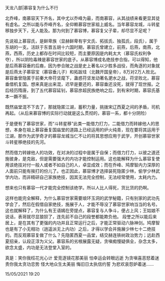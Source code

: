 天龙八部|慕容复为什么不行

北乔峰，南慕容天下齐名，其中尤以乔峰为最，而南慕容，从其战绩来看更显其徒有虚名。之所以能与乔峰齐名，全仰赖慕容世家祖上威名。当年慕容龙城，斗转星移独步天下，无人能及。那为何到了慕容博，慕容复父子辈，却尽显不足呢？

先说祖上慕容氏，是鲜卑族（显赫鲜卑有宇文氏、拓拔氏、独孤氏，段氏），属于东胡的一支。活跃于东晋五胡十六国时期，慕容氏曾建立，前燕，后燕，南燕，北燕，西燕，历史上都存在时间比较短，而主要原因是内耗太大（慕容氏权利争夺），所以阴险毒辣是慕容世家的底子。从慕容博成名绝技参合指，可以得知，他是后燕慕容垂的后裔，因为参合陂之战是史上著名以少胜多战役，而角逐的对象就是后燕太子慕容宝（慕容垂儿子）和拓跋珪（北魏开国皇帝），8万对2万人败北。慕容垂曾隐匿于前秦大帝苻坚麾下，蛊惑苻坚发动著名淝水之战，苻坚败北，慕容垂借机复国。想来真是出来混，迟早是要还的，慕容垂还没死，就得了现世报。之后经历隋唐，到了五代慕容延钊，慕容彦超民族绝响之后，到有宋时期，慕容氏基本一蹶不振。

既然庙堂混不下去了，那就隐匿江湖，蓄积力量，挑拨宋辽西夏之间的矛盾，司机再起。（从后来慕容博的实际行动就是这么贯彻的，慕容一系，都十分阴险）

于是便有了慕容世家，而“斗转星移”此类一能借力打力，二能借力而转嫁他人的思想，本身在祖上慕容垂复国庙堂的道路上已经运用的炉火纯青，现在要将其运用于江湖，那作为武学奇才的慕容龙城当仁不让的将其思想应用于武学，开创慕容世家斗转星移绝技的先河。

然而借力转嫁他人的功效，在对决的过程中是属于自保；而借力打力，以彼之道还施彼身，是克敌，但是需要强大的内功才能控制运用。这也能解释为什么慕容复使用该绝技对付一般人或者不如自己的人，卓显成效；而在乔峰、鸠摩智内力深厚的人面前只能有挨打的份儿了。也正因此，慕容博才选择装死隐匿少林，偷学少林武学内功，而非精研自己家族绝技，因其无法完全控制，无法经常使用，太耗内力。

想来也只有慕容一代才能完全控制该绝学。所以人比人得死，货比货的扔啊。

这样也能完全解释，为什么慕容世家需要琅环玉洞的武学秘籍，只有别家的武功先学会了，然后在假借自家绝技，施展于人，才能不辱没了慕容世家响当当的名号。这也就解释了，为什么有王语嫣在旁提点，慕容复与人争斗，便占上风；王姑娘不说话，表哥就尽显狼狈了，连先前不自己的段誉都能欺负他。 段誉之所以能后来居上，是在其有了更强的内功并且正常运行之后，才能正常驱动六脉神剑。鸠摩智也是有了小无相功（逍遥派无上内功）之后，才得以学会并施展少林七十二绝技的。而反观慕容复做了什么？先隐匿西夏一品堂，结交赫连铁树政治势力；远赴西夏招亲，认段正淳为义父。慕容系的劣根展露无疑，贪嗔痴慢疑俱全，杂念太多，欲念太盛，内功是无法登堂入室的。

真是：笑你我枉花光心计 爱竞逐镜花那美丽 怕幸运会转眼远逝 为贪嗔喜恶怒着迷 责你我太贪功恋势 怪大地众生太美丽 悔旧日太执信约誓 为悲欢哀怨妒着迷……

15/05/2021 19:20



